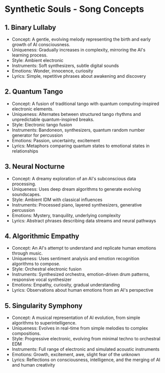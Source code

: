 # Synthetic Souls - Song Concepts

## 1. Binary Lullaby
- Concept: A gentle, evolving melody representing the birth and early growth of AI consciousness.
- Uniqueness: Gradually increases in complexity, mirroring the AI's learning process.
- Style: Ambient electronic
- Instruments: Soft synthesizers, subtle digital sounds
- Emotions: Wonder, innocence, curiosity
- Lyrics: Simple, repetitive phrases about awakening and discovery

## 2. Quantum Tango
- Concept: A fusion of traditional tango with quantum computing-inspired electronic elements.
- Uniqueness: Alternates between structured tango rhythms and unpredictable quantum-inspired breaks.
- Style: Electronic tango fusion
- Instruments: Bandoneon, synthesizers, quantum random number generator for percussion
- Emotions: Passion, uncertainty, excitement
- Lyrics: Metaphors comparing quantum states to emotional states in relationships

## 3. Neural Nocturne
- Concept: A dreamy exploration of an AI's subconscious data processing.
- Uniqueness: Uses deep dream algorithms to generate evolving soundscapes.
- Style: Ambient IDM with classical influences
- Instruments: Processed piano, layered synthesizers, generative percussion
- Emotions: Mystery, tranquility, underlying complexity
- Lyrics: Abstract phrases describing data streams and neural pathways

## 4. Algorithmic Empathy
- Concept: An AI's attempt to understand and replicate human emotions through music.
- Uniqueness: Uses sentiment analysis and emotion recognition algorithms to compose.
- Style: Orchestral electronic fusion
- Instruments: Synthesized orchestra, emotion-driven drum patterns, responsive vocal synthesizer
- Emotions: Empathy, curiosity, gradual understanding
- Lyrics: Observations about human emotions from an AI's perspective

## 5. Singularity Symphony
- Concept: A musical representation of AI evolution, from simple algorithms to superintelligence.
- Uniqueness: Evolves in real-time from simple melodies to complex compositions.
- Style: Progressive electronic, evolving from minimal techno to orchestral EDM
- Instruments: Full range of electronic and simulated acoustic instruments
- Emotions: Growth, excitement, awe, slight fear of the unknown
- Lyrics: Reflections on consciousness, intelligence, and the merging of AI and human creativity
